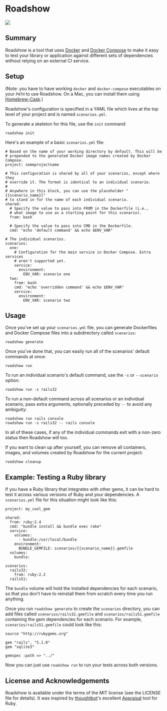 # Roadshow

[![](https://secure.travis-ci.org/rf-/roadshow.svg?branch=master)](http://travis-ci.org/rf-/roadshow)

## Summary

Roadshow is a tool that uses [Docker] and [Docker Compose] to make it easy to
test your library or application against different sets of dependencies without
relying on an external CI service.

## Setup

(Note: you have to have working `docker` and `docker-compose` executables on
your `PATH` to use Roadshow. On a Mac, you can install them using
[Homebrew-Cask].)

Roadshow's configuration is specified in a YAML file which lives at the top
level of your project and is named `scenarios.yml`.

To generate a skeleton for this file, use the `init` command:

    roadshow init

Here's an example of a basic `scenarios.yml` file:

    # Based on the name of your working directory by default. This will be
    # prepended to the generated Docker image names created by Docker Compose.
    project: someprojectname

    # This configuration is shared by all of your scenarios, except where they
    # override it. The format is identical to an individual scenario.
    #
    # Anywhere in this block, you can use the placeholder "{{scenario_name}}"
    # to stand in for the name of each individual scenario.
    shared:
      # Specify the value to pass into FROM in the Dockerfile (i.e.,
      # what image to use as a starting point for this scenario).
      from: bash

      # Specify the value to pass into CMD in the Dockerfile.
      cmd: "echo 'default command' && echo $ENV_VAR"

    # The individual scenarios.
    scenarios:
      one:
        # Configuration for the main service in Docker Compose. Extra services
        # aren't supported yet.
        service:
          environment:
            ENV_VAR: scenario one
      two:
        from: bash
        cmd: "echo 'overridden command' && echo $ENV_VAR"
        service:
          environment:
            ENV_VAR: scenario two

## Usage

Once you've set up your `scenarios.yml` file, you can generate Dockerfiles and
Docker Compose files into a subdirectory called `scenarios`:

    roadshow generate

Once you've done that, you can easily run all of the scenarios' default
commands at once:

    roadshow run

To run an individual scenario's default command, use the `-s` or `--scenario`
option:

    roadshow run -s rails32

To run a non-default command across all scenarios or an individual scenario,
pass extra arguments, optionally preceded by `--` to avoid any ambiguity:

    roadshow run rails console
    roadshow run -s rails32 -- rails console

In all of these cases, if any of the individual commands exit with a non-zero
status then Roadshow will too.

If you want to clean up after yourself, you can remove all containers, images,
and volumes created by Roadshow for the current project:

    roadshow cleanup

## Example: Testing a Ruby library

If you have a Ruby library that integrates with other gems, it can be hard to
test it across various versions of Ruby and your dependencies. A
`scenarios.yml` file for this situation might look like this:

    project: my_cool_gem

    shared:
      from: ruby:2.4
      cmd: "bundle install && bundle exec rake"
      service:
        volumes:
          - bundle:/usr/local/bundle
        environment:
          BUNDLE_GEMFILE: scenarios/{{scenario_name}}.gemfile
      volumes:
        bundle:

    scenarios:
      rails32:
        from: ruby:2.2
      rails51:

The `bundle` volume will hold the installed dependencies for each scenario, so
that you don't have to reinstall them from scratch every time you run anything.

Once you run `roadshow generate` to create the `scenarios` directory, you can
add files called `scenarios/rails32.gemfile` and `scenarios/rails51.gemfile`
containing the gem dependencies for each scenario. For example,
`scenarios/rails51.gemfile` could look like this:

    source "http://rubygems.org"

    gem "rails", "5.1.0"
    gem "sqlite3"

    gemspec :path => "../"

Now you can just use `roadshow run` to run your tests across both versions.

## License and Acknowledgements

Roadshow is available under the terms of the MIT license (see the LICENSE file
for details). It was inspired by [thoughtbot]'s excellent [Appraisal] tool for
Ruby.

[Appraisal]: https://github.com/thoughtbot/appraisal
[Docker Compose]: https://docs.docker.com/compose/
[Docker]: https://docker.com
[Homebrew-Cask]: https://github.com/caskroom/homebrew-cask
[thoughtbot]: https://github.com/thoughtbot
